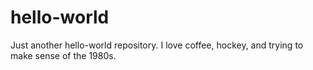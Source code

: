 # hello-world
Just another hello-world repository.
I love coffee, hockey, and trying to make sense of the 1980s.
